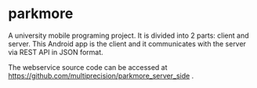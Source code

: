 # parkmore
A university mobile programing project. It is divided into 2 parts: client and server. This Android app is the client and it communicates with the server via REST API in JSON format.

The webservice source code can be accessed at https://github.com/multiprecision/parkmore_server_side .
